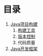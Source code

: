 # 目录

1. [Java项目构建](/ch-1/README.md)
   1. [构建工具](/ch-1/构建工具.md "构建工具")
   2. [版本控制](/ch-1/版本控制.md)
   3. 代码质量
2. [Java开发框架](/ch-2/README.md "开发框架")



